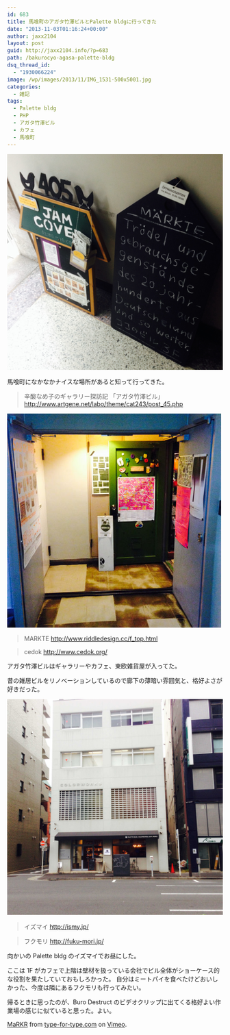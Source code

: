 ```yaml
---
id: 683
title: 馬喰町のアガタ竹澤ビルとPalette bldgに行ってきた
date: "2013-11-03T01:16:24+00:00"
author: jaxx2104
layout: post
guid: http://jaxx2104.info/?p=683
path: /bakurocyo-agasa-palette-bldg
dsq_thread_id:
  - "1930066224"
image: /wp/images/2013/11/IMG_1531-500x5001.jpg
categories:
  - 雑記
tags:
  - Palette bldg
  - PHP
  - アガタ竹澤ビル
  - カフェ
  - 馬喰町
---
```


<img src="./IMG_1532.jpg" />

馬喰町になかなかナイスな場所があると知って行ってきた。

> 辛酸なめ子のギャラリー探訪記 「アガタ竹澤ビル」
> http://www.artgene.net/labo/theme/cat243/post_45.php

<!--more-->

<img src="./IMG_1534.jpg" />

> MARKTE
> http://www.riddledesign.cc/f_top.html

> cedok
> http://www.cedok.org/

アガタ竹澤ビルはギャラリーやカフェ、東欧雑貨屋が入ってた。

昔の雑居ビルをリノベーションしているので廊下の薄暗い雰囲気と、格好よさが好きだった。

<img src="./IMG_1531.jpg" />

> イズマイ
> http://ismy.jp/

> フクモリ
> http://fuku-mori.jp/

向かいの Palette bldg のイズマイでお昼にした。

ここは 1F がカフェで上階は壁材を扱っている会社でビル全体がショーケース的な役割を果たしていておもしろかった。
自分はミートパイを食べたけどおいしかった、今度は隣にあるフクモリも行ってみたい。

帰るときに思ったのが、Buro Destruct のビデオクリップに出てくる格好よい作業場の感じに似ていると思った。よい。

[MaRKR](http://vimeo.com/38870492) from [type-for-type.com](http://vimeo.com/user10223946) on [Vimeo](https://vimeo.com).

&nbsp;
